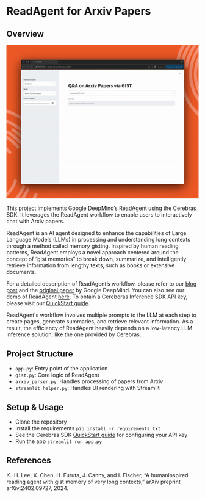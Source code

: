 # ReadAgent for Arxiv Papers

## Overview

<p align="center">
  <img src="images/gist.gif" alt="ReadAgent">
</p>

This project implements Google DeepMind’s ReadAgent using the Cerebras SDK. It leverages the ReadAgent workflow to enable users to interactively chat with Arxiv papers.

ReadAgent is an AI agent designed to enhance the capabilities of Large Language Models (LLMs) in processing and understanding long contexts through a method called memory gisting. Inspired by human reading patterns, ReadAgent employs a novel approach centered around the concept of “gist memories” to break down, summarize, and intelligently retrieve information from lengthy texts, such as books or extensive documents.

For a detailed description of ReadAgent’s workflow, please refer to our [blog post](https://cerebras.ai/blog/readagent-bringing-gist-memory-to-ai) and the [original paper](https://arxiv.org/abs/2402.09727) by Google DeepMind. You can also see our demo of ReadAgent [here](https://gist-app.replit.app/). To obtain a Cereberas Inference SDK API key, please visit our [QuickStart guide](https://inference-docs.cerebras.ai/quickstart). 

ReadAgent's workflow involves multiple prompts to the LLM at each step to create pages, generate summaries, and retrieve relevant information. As a result, the efficiency of ReadAgent heavily depends on a low-latency LLM inference solution, like the one provided by Cerebras.

## Project Structure

- `app.py`: Entry point of the application
- `gist.py`: Core logic of ReadAgent
- `arxiv_parser.py`: Handles processing of papers from Arxiv
- `streamlit_helper.py`: Handles UI rendering with Streamlit

## Setup & Usage

- Clone the repository
- Install the requirements `pip install -r requirements.txt`
- See the Cerebras SDK [QuickStart guide](https://inference-docs.cerebras.ai/quickstart) for configuring your API key
- Run the app `streamlit run app.py`

## References

K.-H. Lee, X. Chen, H. Furuta, J. Canny, and I. Fischer, “A humaninspired reading agent with gist memory of very long contexts,” arXiv preprint arXiv:2402.09727, 2024.

